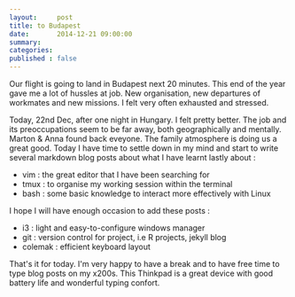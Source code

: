 ```yaml
---
layout:     post
title: to Budapest
date:       2014-12-21 09:00:00
summary:    
categories: 
published : false
---
```


Our flight is going to land in Budapest next 20 minutes. This end of the year gave me a lot of hussles at job. New organisation, new departures of workmates and new missions. I felt very often exhausted and stressed.

Today, 22nd Dec, after one night in Hungary. I felt pretty better. The job and its preoccupations seem to be far away, both geographically and mentally. Marton & Anna found back eveyone. The family atmosphere is doing us a great good. Today I have time to settle down in my mind and start to write several markdown blog posts about what I have learnt lastly about :

* vim : the great editor that I have been searching for
* tmux : to organise my working session within the terminal 
* bash : some basic knowledge to interact more effectively with Linux

I hope I will have enough occasion to add these posts :

* i3 : light and easy-to-configure windows manager
* git : version control for project, i.e R projects, jekyll blog
* colemak : efficient keyboard layout

That's it for today. I'm very happy to have a break and  to have free time to type blog posts on my x200s. This Thinkpad is a great device with good battery life and wonderful typing confort.
